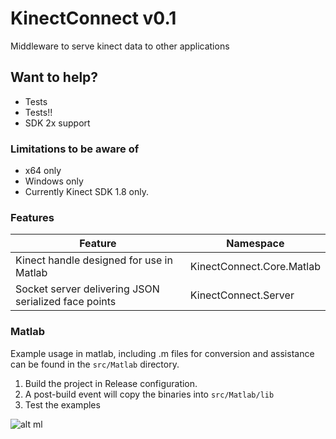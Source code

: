 # KinectConnect v0.1
Middleware to serve kinect data to other applications

## Want to help?
* Tests
* Tests!!
* SDK 2x support

### Limitations to be aware of
* x64 only
* Windows only
* Currently Kinect SDK 1.8 only.

### Features
| Feature       | Namespace     |
| ------------- | ------------- |
| Kinect handle designed for use in Matlab  | KinectConnect.Core.Matlab |
| Socket server delivering JSON serialized face points | KinectConnect.Server |

### Matlab
Example usage in matlab, including .m files for conversion and assistance can be found in the ```src/Matlab``` directory.

1. Build the project in Release configuration.
2. A post-build event will copy the binaries into ```src/Matlab/lib```
3. Test the examples

![alt ml](https://gfycat.com/BarrenIdealCrossbill)
